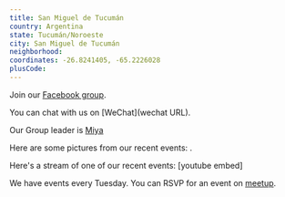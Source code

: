 ```yaml
---
title: San Miguel de Tucumán
country: Argentina
state: Tucumán/Noroeste
city: San Miguel de Tucumán
neighborhood: 
coordinates: -26.8241405, -65.2226028
plusCode:
---
```

Join our [Facebook group](https://web.facebook.com/groups/free.code.camp.smtucuman).

You can chat with us on [WeChat](wechat URL).

Our Group leader is [Miya](freecodecamp.org/miya)

Here are some pictures from our recent events:
![]().

Here's a stream of one of our recent events:
[youtube embed]

We have events every Tuesday. You can RSVP for an event on [meetup](meetupurl).
